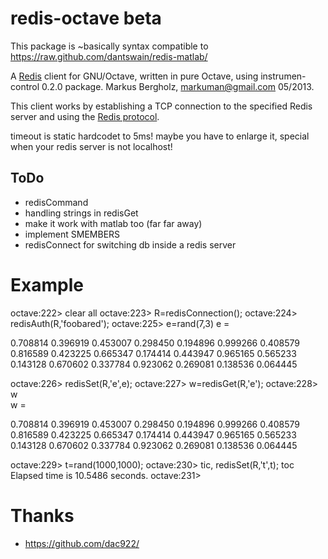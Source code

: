 # redis-octave beta

This package is ~basically syntax compatible to https://raw.github.com/dantswain/redis-matlab/

A [Redis](http://redis.io) client for GNU/Octave, written in pure Octave, using instrumen-control 0.2.0 package.  Markus Bergholz, markuman@gmail.com 05/2013.

This client works by establishing a TCP connection to the specified Redis server and using the [Redis protocol](http://redis.io/topics/protocol).

timeout is static hardcodet to 5ms! maybe you have to enlarge it, special when your redis server is not localhost!

## ToDo

* redisCommand
* handling strings in redisGet
* make it work with matlab too (far far away)
* implement SMEMBERS
* redisConnect for switching db inside a redis server

# Example

octave:222> clear all
octave:223> R=redisConnection();
octave:224> redisAuth(R,'foobared');
octave:225> e=rand(7,3)
e =

   0.708814   0.396919   0.453007
   0.298450   0.194896   0.999266
   0.408579   0.816589   0.423225
   0.665347   0.174414   0.443947
   0.965165   0.565233   0.143128
   0.670602   0.337784   0.923062
   0.269081   0.138536   0.064445

octave:226> redisSet(R,'e',e);
octave:227> w=redisGet(R,'e');
octave:228> w          
w =

   0.708814   0.396919   0.453007
   0.298450   0.194896   0.999266
   0.408579   0.816589   0.423225
   0.665347   0.174414   0.443947
   0.965165   0.565233   0.143128
   0.670602   0.337784   0.923062
   0.269081   0.138536   0.064445

octave:229> t=rand(1000,1000);
octave:230> tic, redisSet(R,'t',t); toc
Elapsed time is 10.5486 seconds.
octave:231> 


# Thanks
* https://github.com/dac922/
